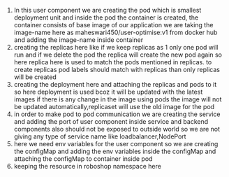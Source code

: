 1. In this user component we are creating the pod which is smallest deployment unit and inside the pod the container is created, the container consists of base image of our application we are taking the image-name here as maheswari450/user-optimise:v1 from docker hub and adding the image-name inside container 
2. creating the replicas here like if we keep replicas as 1 only one pod will run and if we delete the pod the replica will create the new pod again so here replica here is used to match the pods mentioned in replicas. to create replicas pod labels should match with replicas than only replicas will be created
3. creating the deployment here and attaching the replicas and pods to it so here deployment is used bcoz it will be updated with the latest images if there is any change in the image using pods the image will not be updated automatically,replicaset will use the old image for the pod
4. in order to make pod to pod communication we are creating the service and adding the port of user component inside service and backend components also should not be exposed to outside world so we are not giving any type of service name like loadbalancer,NodePort
5. here we need env variables for the user component so we are creating the configMap and adding the env variables inside the configMap and attaching the configMap to container inside pod
6. keeping the resource in roboshop namespace here